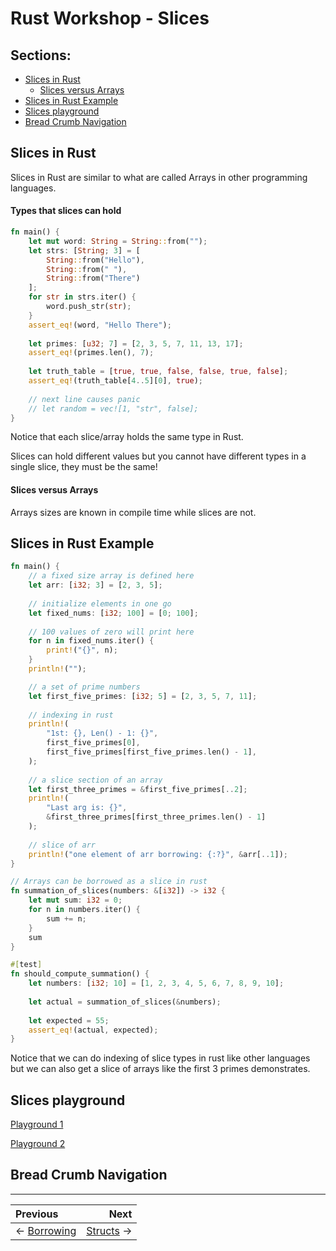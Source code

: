 # Rust Workshop - Slices

## Sections:

* [Slices in Rust](#slices-in-rust)
    * [Slices versus Arrays](#slices-versus-arrays)
* [Slices in Rust Example](#slices-in-rust-example)
* [Slices playground](#slices-playground)
* [Bread Crumb Navigation](#bread-crumb-navigation)

## Slices in Rust

Slices in Rust are similar to what are called Arrays in other programming languages.

#### Types that slices can hold

```rust
fn main() {
    let mut word: String = String::from("");
    let strs: [String; 3] = [
        String::from("Hello"), 
        String::from(" "), 
        String::from("There")
    ];
    for str in strs.iter() {
        word.push_str(str);
    }
    assert_eq!(word, "Hello There");
    
    let primes: [u32; 7] = [2, 3, 5, 7, 11, 13, 17];
    assert_eq!(primes.len(), 7);
    
    let truth_table = [true, true, false, false, true, false];
    assert_eq!(truth_table[4..5][0], true);
    
    // next line causes panic
    // let random = vec![1, "str", false];
}
```

Notice that each slice/array holds the same type in Rust.

Slices can hold different values but you cannot have different types in a single slice, they must be the same!

#### Slices versus Arrays

Arrays sizes are known in compile time while slices are not.

## Slices in Rust Example

```rust
fn main() {
    // a fixed size array is defined here
    let arr: [i32; 3] = [2, 3, 5];
    
    // initialize elements in one go
    let fixed_nums: [i32; 100] = [0; 100];
    
    // 100 values of zero will print here
    for n in fixed_nums.iter() {
        print!("{}", n);
    }
    println!("");

    // a set of prime numbers
    let first_five_primes: [i32; 5] = [2, 3, 5, 7, 11];
    
    // indexing in rust
    println!(
        "1st: {}, Len() - 1: {}", 
        first_five_primes[0], 
        first_five_primes[first_five_primes.len() - 1],
    );
    
    // a slice section of an array
    let first_three_primes = &first_five_primes[..2];
    println!(
        "Last arg is: {}", 
        &first_three_primes[first_three_primes.len() - 1]
    );
    
    // slice of arr
    println!("one element of arr borrowing: {:?}", &arr[..1]);
}

// Arrays can be borrowed as a slice in rust
fn summation_of_slices(numbers: &[i32]) -> i32 {
    let mut sum: i32 = 0;
    for n in numbers.iter() {
        sum += n;
    }
    sum
}

#[test]
fn should_compute_summation() {
    let numbers: [i32; 10] = [1, 2, 3, 4, 5, 6, 7, 8, 9, 10];
    
    let actual = summation_of_slices(&numbers);
    
    let expected = 55;
    assert_eq!(actual, expected);
}
```

Notice that we can do indexing of slice types in rust like other languages but we can also get a slice of arrays like the first 3 primes demonstrates.

## Slices playground

[Playground 1](https://play.rust-lang.org/?version=stable&mode=debug&edition=2018&gist=94def6401cdb324df30fcdcd400f55b0)

[Playground 2](https://play.rust-lang.org/?version=stable&mode=debug&edition=2018&gist=78b380921537f23988937af1eae6da03)

## Bread Crumb Navigation
_________________________

Previous | Next
:------- | ---:
← [Borrowing](./borrowing.md) | [Structs](./structs.md) →
